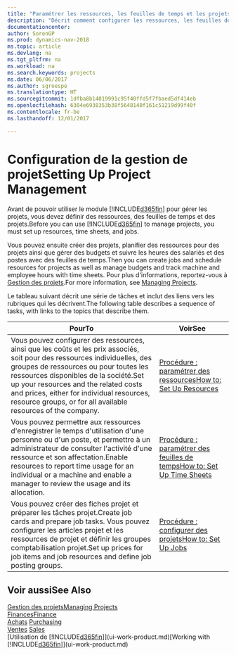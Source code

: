 ```yaml
---
title: "Paramétrer les ressources, les feuilles de temps et les projets"
description: "Décrit comment configurer les ressources, les feuilles de temps et les projets pour la gestion des projets."
documentationcenter: 
author: SorenGP
ms.prod: dynamics-nav-2018
ms.topic: article
ms.devlang: na
ms.tgt_pltfrm: na
ms.workload: na
ms.search.keywords: projects
ms.date: 06/06/2017
ms.author: sgroespe
ms.translationtype: HT
ms.sourcegitcommit: 1dfba8b14019991c95f40ffd5f7fbaed5df414eb
ms.openlocfilehash: 6304e6938353b38f5648140f161c51219d99f40f
ms.contentlocale: fr-be
ms.lasthandoff: 12/01/2017

---
```

# <a name="setting-up-project-management"></a><span data-ttu-id="9ba2a-103">Configuration de la gestion de projet</span><span class="sxs-lookup"><span data-stu-id="9ba2a-103">Setting Up Project Management</span></span>
<span data-ttu-id="9ba2a-104">Avant de pouvoir utiliser le module [!INCLUDE[d365fin](includes/d365fin_md.md)] pour gérer les projets, vous devez définir des ressources, des feuilles de temps et des projets.</span><span class="sxs-lookup"><span data-stu-id="9ba2a-104">Before you can use [!INCLUDE[d365fin](includes/d365fin_md.md)] to manage projects, you must set up resources, time sheets, and jobs.</span></span>

<span data-ttu-id="9ba2a-105">Vous pouvez ensuite créer des projets, planifier des ressources pour des projets ainsi que gérer des budgets et suivre les heures des salariés et des postes avec des feuilles de temps.</span><span class="sxs-lookup"><span data-stu-id="9ba2a-105">Then you can create jobs and schedule resources for projects as well as manage budgets and track machine and employee hours with time sheets.</span></span> <span data-ttu-id="9ba2a-106">Pour plus d'informations, reportez-vous à [Gestion des projets](projects-manage-projects.md).</span><span class="sxs-lookup"><span data-stu-id="9ba2a-106">For more information, see [Managing Projects](projects-manage-projects.md).</span></span>  

<span data-ttu-id="9ba2a-107">Le tableau suivant décrit une série de tâches et inclut des liens vers les rubriques qui les décrivent.</span><span class="sxs-lookup"><span data-stu-id="9ba2a-107">The following table describes a sequence of tasks, with links to the topics that describe them.</span></span>

| <span data-ttu-id="9ba2a-108">Pour</span><span class="sxs-lookup"><span data-stu-id="9ba2a-108">To</span></span> | <span data-ttu-id="9ba2a-109">Voir</span><span class="sxs-lookup"><span data-stu-id="9ba2a-109">See</span></span> |
| --- | --- |
| <span data-ttu-id="9ba2a-110">Vous pouvez configurer des ressources, ainsi que les coûts et les prix associés, soit pour des ressources individuelles, des groupes de ressources ou pour toutes les ressources disponibles de la société.</span><span class="sxs-lookup"><span data-stu-id="9ba2a-110">Set up your resources and the related costs and prices, either for individual resources, resource groups, or for all available resources of the company.</span></span> |[<span data-ttu-id="9ba2a-111">Procédure : paramétrer des ressources</span><span class="sxs-lookup"><span data-stu-id="9ba2a-111">How to: Set Up Resources</span></span>](projects-how-setup-resources.md) |
| <span data-ttu-id="9ba2a-112">Vous pouvez permettre aux ressources d'enregistrer le temps d'utilisation d'une personne ou d'un poste, et permettre à un administrateur de consulter l'activité d'une ressource et son affectation.</span><span class="sxs-lookup"><span data-stu-id="9ba2a-112">Enable resources to report time usage for an individual or a machine and enable a manager to review the usage and its allocation.</span></span> |[<span data-ttu-id="9ba2a-113">Procédure : paramétrer des feuilles de temps</span><span class="sxs-lookup"><span data-stu-id="9ba2a-113">How to: Set Up Time Sheets</span></span>](projects-how-setup-time-sheets.md) |
| <span data-ttu-id="9ba2a-114">Vous pouvez créer des fiches projet et préparer les tâches projet.</span><span class="sxs-lookup"><span data-stu-id="9ba2a-114">Create job cards and prepare job tasks.</span></span> <span data-ttu-id="9ba2a-115">Vous pouvez configurer les articles projet et les ressources de projet et définir les groupes comptabilisation projet.</span><span class="sxs-lookup"><span data-stu-id="9ba2a-115">Set up prices for job items and job resources and define job posting groups.</span></span> |[<span data-ttu-id="9ba2a-116">Procédure : configurer des projets</span><span class="sxs-lookup"><span data-stu-id="9ba2a-116">How to: Set Up Jobs</span></span>](projects-how-setup-jobs.md) |

## <a name="see-also"></a><span data-ttu-id="9ba2a-117">Voir aussi</span><span class="sxs-lookup"><span data-stu-id="9ba2a-117">See Also</span></span>
[<span data-ttu-id="9ba2a-118">Gestion des projets</span><span class="sxs-lookup"><span data-stu-id="9ba2a-118">Managing Projects</span></span>](projects-manage-projects.md)  
[<span data-ttu-id="9ba2a-119">Finances</span><span class="sxs-lookup"><span data-stu-id="9ba2a-119">Finance</span></span>](finance.md)  
<span data-ttu-id="9ba2a-120">[Achats](purchasing-manage-purchasing.md)       </span><span class="sxs-lookup"><span data-stu-id="9ba2a-120">[Purchasing](purchasing-manage-purchasing.md)       </span></span>  
<span data-ttu-id="9ba2a-121">[Ventes](sales-manage-sales.md)   </span><span class="sxs-lookup"><span data-stu-id="9ba2a-121">[Sales](sales-manage-sales.md)   </span></span>  
<span data-ttu-id="9ba2a-122">[Utilisation de [!INCLUDE[d365fin](includes/d365fin_md.md)]](ui-work-product.md)</span><span class="sxs-lookup"><span data-stu-id="9ba2a-122">[Working with [!INCLUDE[d365fin](includes/d365fin_md.md)]](ui-work-product.md)</span></span>  

